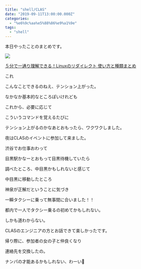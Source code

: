 ```yaml
---
title: "shell/CLAS"
date: "2019-09-11T13:00:00.000Z"
categories: 
  - "%e6%9c%aa%e5%88%86%e9%a1%9e"
tags: 
  - "shell"
---
```


本日やったことのまとめです。

![](http://wp.suwa3.me/wp-content/uploads/2019/09/e382b9e382afe383aae383bce383b3e382b7e383a7e38383e38388-2019-09-12-18.08.35.png?w=719)

[５分で一通り理解できる！Linuxのリダイレクト 使い方と種類まとめ](https://eng-entrance.com/linux-redirect)

これ

こんなことできるのねえ、テンション上がった。

なかなか基本的なところぽいけれども

これから、必要に応じて

こういうコマンドを覚えるたびに

テンション上がるのかなあとおもったら、ワクワクしました。

  
夜はCLASのイベントに参加して来ました。

渋谷でお仕事おわって

目黒駅かなーとおもって目黒待機していたら

調べたところ、中目黒かもしれないと感じて

中目黒に移動したところ

神泉が正解だということに気づき

一瞬タクシーに乗って無事間に合いました！！

  
都内で一人でタクシー乗るの初めてかもしれない。

しかも道わからない。

CLASのエンジニアの方とお話できて楽しかったです。

  
帰り際に、参加者の女の子と仲良くなり

連絡先を交換したの。

ナンパの才能あるかもしれない、わーい🙌

